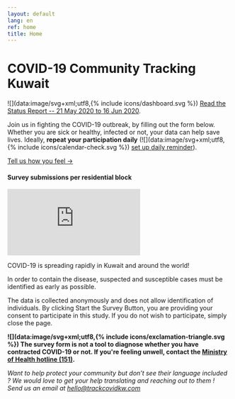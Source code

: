 ```yaml
---
layout: default
lang: en
ref: home
title: Home
---
```

# COVID-19 Community Tracking Kuwait

![](data:image/svg+xml;utf8,{% include icons/dashboard.svg %}) [Read the Status Report -- 21 May 2020 to 16 Jun 2020](/reports/statusReport_21May_16Jun.pdf).

Join us in fighting the COVID-19 outbreak, by filling out the form below. 
Whether you are sick or healthy, infected or not, your data can help save lives. Ideally, **repeat your participation daily** (![](data:image/svg+xml;utf8,{% include icons/calendar-check.svg %}) [set up daily reminder](/TrackCOVIDKW.ics)).

<a href="https://survey123.arcgis.com/share/222d0a19757847c99fe3b0674e2ad932?lang=en" class="btn">Tell us how you feel →</a>
#### Survey submissions per residential block
<div class="embed"><iframe
src="https://arcgis.com/apps/opsdashboard/index.html#/b7e0a01c38b24d7ab213a6660cc4ea40"
title="TRackCOVIDKW Contribution Totals"  frameborder="0"
allowfullscreen=""></iframe></div>

COVID-19 is spreading rapidly in Kuwait and around the world!

In order to contain the disease, suspected and susceptible cases must be identified as early as possible.



The data is collected anonymously and does not allow identification of individuals.
By clicking Start the Survey Button, you are providing your consent to participate in this study. If you do not wish to participate, simply close the page.

**![](data:image/svg+xml;utf8,{% include icons/exclamation-triangle.svg %}) The survey form is not a tool to diagnose whether you have contracted COVID-19 or not. If you're feeling unwell, contact the [Ministry of Health hotline (151)](tel:151).**

*Want to help protect your community but don’t see their language included ? We would love to get your help translating and reaching out to them ! Send us an email at [hello@trackcovidkw.com](mailto:hello@trackcovidkw.com)*

